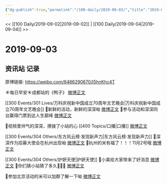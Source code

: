 ```yaml
---
{"dg-publish":true,"permalink":"/100-daily/2019-09-03/","title":"2019-09-03"}
---
```



<< [[100 Daily/2019-09-02\|2019-09-02]] | [[100 Daily/2019-09-04\|2019-09-04]] >>

# 2019-09-03

## 资讯站 记录

原博链接: https://weibo.com/6466290670/I5hnKhc4T

☀每日早安☀成都站的《鸭子》
[微博正文](https://m.weibo.cn/6466290670/4412354739617705)

[[300 Events/301 Lives/万科庆祝新中国成立70周年文艺晚会\|万科庆祝新中国成立70周年文艺晚会]]
💠新鲜的活动，新鲜的深深呦
[微博正文](https://m.weibo.cn/6466290670/4412379540123834)
💠参与活动和深深同台赢得门票到达人生巅峰
[微博正文](https://m.weibo.cn/6466290670/4412448599218477)

💠视频里帅气的深深，撩拨了小站的心 [[400 Topics/口播\|口播]]
[微博正文](https://m.weibo.cn/6466290670/4412397147705502)

[[300 Events/304 Others/东方风云榜·发现新声力\|东方风云榜·发现新声力]]
💠深深作为招募大使会在杭州出现呦
[微博正文](https://m.weibo.cn/6466290670/4412406689912733)
💠杭州的米有福了！！！11月2号哦
[微博正文](https://m.weibo.cn/6466290670/4412454513537123)

[[300 Events/304 Others/护妍天使\|护妍天使]]
💠小美给大家带来了好消息
[微博正文](https://m.weibo.cn/6466290670/4412435362091329)
💠你们猜小站猜了多久🤔🤔🤔
[微博正文](https://m.weibo.cn/6466290670/4412574030623163)

💠参加北京活动的米可以加群了解一下呦
[微博正文](https://m.weibo.cn/6466290670/4412517654746915)
